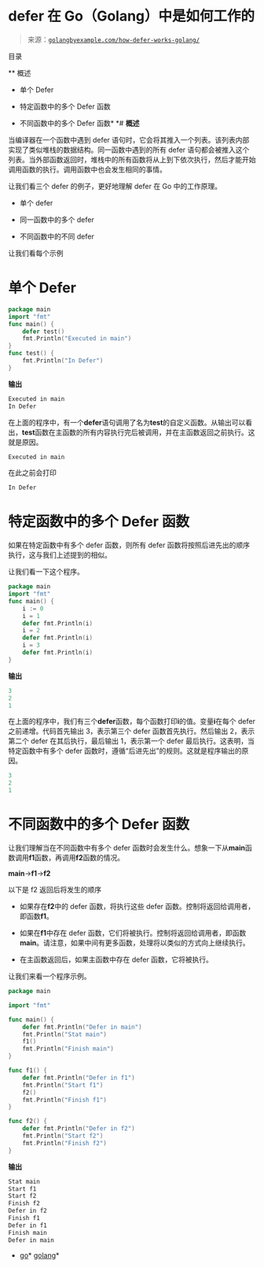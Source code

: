 <!--yml

类别：未分类

日期：2024-10-13 06:27:03

-->

# defer 在 Go（Golang）中是如何工作的

> 来源：[`golangbyexample.com/how-defer-works-golang/`](https://golangbyexample.com/how-defer-works-golang/)

目录

**   概述

+   单个 Defer

+   特定函数中的多个 Defer 函数

+   不同函数中的多个 Defer 函数*  *# **概述**

当编译器在一个函数中遇到 defer 语句时，它会将其推入一个列表。该列表内部实现了类似堆栈的数据结构。同一函数中遇到的所有 defer 语句都会被推入这个列表。当外部函数返回时，堆栈中的所有函数将从上到下依次执行，然后才能开始调用函数的执行。调用函数中也会发生相同的事情。

让我们看三个 defer 的例子，更好地理解 defer 在 Go 中的工作原理。

+   单个 defer

+   同一函数中的多个 defer

+   不同函数中的不同 defer

让我们看每个示例

# **单个 Defer**

```go
package main
import "fmt"
func main() {
    defer test()
    fmt.Println("Executed in main")
}
func test() {
    fmt.Println("In Defer")
}
```

**输出**

```go
Executed in main
In Defer
```

在上面的程序中，有一个**defer**语句调用了名为**test**的自定义函数。从输出可以看出，**test**函数在主函数的所有内容执行完后被调用，并在主函数返回之前执行。这就是原因。

```go
Executed in main
```

在此之前会打印

```go
In Defer
```

# **特定函数中的多个 Defer 函数**

如果在特定函数中有多个 defer 函数，则所有 defer 函数将按照后进先出的顺序执行，这与我们上述提到的相似。

让我们看一下这个程序。

```go
package main
import "fmt"
func main() {
    i := 0
    i = 1
    defer fmt.Println(i)
    i = 2
    defer fmt.Println(i)
    i = 3
    defer fmt.Println(i)
}
```

**输出**

```go
3
2
1
```

在上面的程序中，我们有三个**defer**函数，每个函数打印**i**的值。变量**i**在每个 defer 之前递增。代码首先输出 3，表示第三个 defer 函数首先执行。然后输出 2，表示第二个 defer 在其后执行，最后输出 1，表示第一个 defer 最后执行。这表明，当特定函数中有多个 defer 函数时，遵循“后进先出”的规则。这就是程序输出的原因。

```go
3
2
1
```

# **不同函数中的多个 Defer 函数**

让我们理解当在不同函数中有多个 defer 函数时会发生什么。想象一下从**main**函数调用**f1**函数，再调用**f2**函数的情况。

**main**->**f1**->**f2**

以下是 f2 返回后将发生的顺序

+   如果存在**f2**中的 defer 函数，将执行这些 defer 函数。控制将返回给调用者，即函数**f1**。

+   如果在**f1**中存在 defer 函数，它们将被执行。控制将返回给调用者，即函数**main**。请注意，如果中间有更多函数，处理将以类似的方式向上继续执行。

+   在主函数返回后，如果主函数中存在 defer 函数，它将被执行。

让我们来看一个程序示例。

```go
package main

import "fmt"

func main() {
	defer fmt.Println("Defer in main")
	fmt.Println("Stat main")
	f1()
	fmt.Println("Finish main")
}

func f1() {
	defer fmt.Println("Defer in f1")
	fmt.Println("Start f1")
	f2()
	fmt.Println("Finish f1")
}

func f2() {
	defer fmt.Println("Defer in f2")
	fmt.Println("Start f2")
	fmt.Println("Finish f2")
}
```

**输出**

```go
Stat main
Start f1
Start f2
Finish f2
Defer in f2
Finish f1
Defer in f1
Finish main
Defer in main
```

+   [go](https://golangbyexample.com/tag/go/)*   [golang](https://golangbyexample.com/tag/golang/)*
